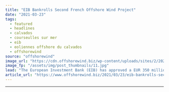 ```yaml
---
title: "EIB Bankrolls Second French Offshore Wind Project"
date: "2021-03-23"
tags: 
  - featured
  - headlines
  - calvados
  - courseulles sur mer
  - eib
  - eoliennes offshore du calvados
  - offshorewind
source: "offshorewind"
image_url: "https://cdn.offshorewind.biz/wp-content/uploads/sites/2/2021/03/23110004/EIB-Bankrolls-Second-French-Offshore-Wind-Project.jpg"
image_fp: "/assets/img/post_thumbnails/11.jpg"
lead: "The European Investment Bank (EIB) has approved a EUR 350 million loan for the"
article_url: "https://www.offshorewind.biz/2021/03/23/eib-bankrolls-second-french-offshore-wind-project/"
---
```


---
